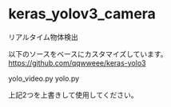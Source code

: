 # keras_yolov3_camera
リアルタイム物体検出

以下のソースをベースにカスタマイズしています。
https://github.com/qqwweee/keras-yolo3

yolo_video.py
yolo.py

上記2つを上書きして使用してください。
